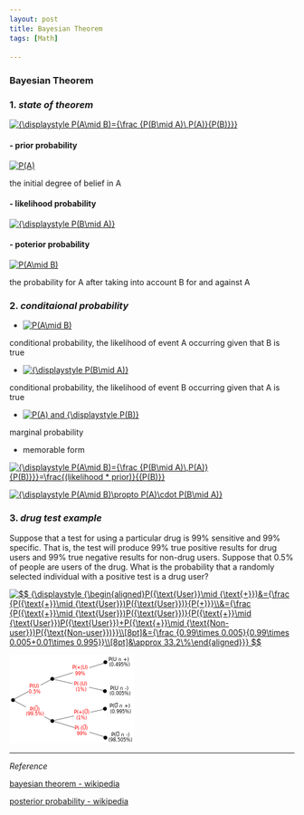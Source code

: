 ```yaml
---
layout: post
title: Bayesian Theorem
tags: [Math]

---
```


### Bayesian Theorem

### 1. *state of theorem*

<a href="https://www.codecogs.com/eqnedit.php?latex=\inline&space;{\displaystyle&space;P(A\mid&space;B)={\frac&space;{P(B\mid&space;A)\,P(A)}{P(B)}}}" target="_blank"><img src="https://latex.codecogs.com/gif.latex?\inline&space;{\displaystyle&space;P(A\mid&space;B)={\frac&space;{P(B\mid&space;A)\,P(A)}{P(B)}}}" title="{\displaystyle P(A\mid B)={\frac {P(B\mid A)\,P(A)}{P(B)}}}" /></a>


#### - prior probability 

<a href="https://www.codecogs.com/eqnedit.php?latex=\inline&space;P(A)" target="_blank"><img src="https://latex.codecogs.com/gif.latex?\inline&space;P(A)" title="P(A)" /></a>

the initial degree of belief in A

#### - likelihood probability 

<a href="https://www.codecogs.com/eqnedit.php?latex=\inline&space;{\displaystyle&space;P(B\mid&space;A)}" target="_blank"><img src="https://latex.codecogs.com/gif.latex?\inline&space;{\displaystyle&space;P(B\mid&space;A)}" title="{\displaystyle P(B\mid A)}" /></a>


#### - poterior probability 

<a href="https://www.codecogs.com/eqnedit.php?latex=\inline&space;P(A\mid&space;B)" target="_blank"><img src="https://latex.codecogs.com/gif.latex?\inline&space;P(A\mid&space;B)" title="P(A\mid B)" /></a>

the probability for A after taking into account B for and against A


### 2. *conditaional probability*

- <a href="https://www.codecogs.com/eqnedit.php?latex=\inline&space;P(A\mid&space;B)" target="_blank"><img src="https://latex.codecogs.com/gif.latex?\inline&space;P(A\mid&space;B)" title="P(A\mid B)" /></a> 

conditional probability, the likelihood of event A occurring given that B is true

 - <a href="https://www.codecogs.com/eqnedit.php?latex=\inline&space;{\displaystyle&space;P(B\mid&space;A)}" target="_blank"><img src="https://latex.codecogs.com/gif.latex?\inline&space;{\displaystyle&space;P(B\mid&space;A)}" title="{\displaystyle P(B\mid A)}" /></a> 

conditional probability, the likelihood of event B occurring given that A is true

 - <a href="https://www.codecogs.com/eqnedit.php?latex=\inline&space;P(A)&space;and&space;{\displaystyle&space;P(B)}" target="_blank"><img src="https://latex.codecogs.com/gif.latex?\inline&space;P(A)&space;and&space;{\displaystyle&space;P(B)}" title="P(A) and {\displaystyle P(B)}" /></a> 

marginal probability

- memorable form

<a href="https://www.codecogs.com/eqnedit.php?latex={\displaystyle&space;P(A\mid&space;B)={\frac&space;{P(B\mid&space;A)\,P(A)}{P(B)}}}=\frac{(likelihood&space;*&space;prior)}{{P(B)}}" target="_blank"><img src="https://latex.codecogs.com/gif.latex?{\displaystyle&space;P(A\mid&space;B)={\frac&space;{P(B\mid&space;A)\,P(A)}{P(B)}}}=\frac{(likelihood&space;*&space;prior)}{{P(B)}}" title="{\displaystyle P(A\mid B)={\frac {P(B\mid A)\,P(A)}{P(B)}}}=\frac{(likelihood * prior)}{{P(B)}}" /></a>

<a href="https://www.codecogs.com/eqnedit.php?latex=\inline&space;{\displaystyle&space;P(A\mid&space;B)\propto&space;P(A)\cdot&space;P(B\mid&space;A)}" target="_blank"><img src="https://latex.codecogs.com/gif.latex?\inline&space;{\displaystyle&space;P(A\mid&space;B)\propto&space;P(A)\cdot&space;P(B\mid&space;A)}" title="{\displaystyle P(A\mid B)\propto P(A)\cdot P(B\mid A)}" /></a>



### 3. *drug test example*

Suppose that a test for using a particular drug is 99% sensitive and 99% specific. That is, the test will produce 99% true positive results for drug users and 99% true negative results for non-drug users. Suppose that 0.5% of people are users of the drug. What is the probability that a randomly selected individual with a positive test is a drug user?

<a href="https://www.codecogs.com/eqnedit.php?latex=\inline&space;$$&space;{\displaystyle&space;{\begin{aligned}P({\text{User}}\mid&space;{\text{&plus;}})&={\frac&space;{P({\text{&plus;}}\mid&space;{\text{User}})P({\text{User}})}{P(&plus;)}}\\&={\frac&space;{P({\text{&plus;}}\mid&space;{\text{User}})P({\text{User}})}{P({\text{&plus;}}\mid&space;{\text{User}})P({\text{User}})&plus;P({\text{&plus;}}\mid&space;{\text{Non-user}})P({\text{Non-user}})}}\\[8pt]&={\frac&space;{0.99\times&space;0.005}{0.99\times&space;0.005&plus;0.01\times&space;0.995}}\\[8pt]&\approx&space;33.2\%\end{aligned}}}&space;$$" target="_blank"><img src="https://latex.codecogs.com/gif.latex?\inline&space;$$&space;{\displaystyle&space;{\begin{aligned}P({\text{User}}\mid&space;{\text{&plus;}})&={\frac&space;{P({\text{&plus;}}\mid&space;{\text{User}})P({\text{User}})}{P(&plus;)}}\\&={\frac&space;{P({\text{&plus;}}\mid&space;{\text{User}})P({\text{User}})}{P({\text{&plus;}}\mid&space;{\text{User}})P({\text{User}})&plus;P({\text{&plus;}}\mid&space;{\text{Non-user}})P({\text{Non-user}})}}\\[8pt]&={\frac&space;{0.99\times&space;0.005}{0.99\times&space;0.005&plus;0.01\times&space;0.995}}\\[8pt]&\approx&space;33.2\%\end{aligned}}}&space;$$" title="$$ {\displaystyle {\begin{aligned}P({\text{User}}\mid {\text{+}})&={\frac {P({\text{+}}\mid {\text{User}})P({\text{User}})}{P(+)}}\\&={\frac {P({\text{+}}\mid {\text{User}})P({\text{User}})}{P({\text{+}}\mid {\text{User}})P({\text{User}})+P({\text{+}}\mid {\text{Non-user}})P({\text{Non-user}})}}\\[8pt]&={\frac {0.99\times 0.005}{0.99\times 0.005+0.01\times 0.995}}\\[8pt]&\approx 33.2\%\end{aligned}}} $$" /></a>


![alt text](/assets/img/bayes_ex.png)


***
*Reference*

[bayesian theorem - wikipedia](https://en.wikipedia.org/wiki/Bayes%27_theorem)

[posterior probability - wikipedia](https://en.wikipedia.org/wiki/Posterior_probability)

